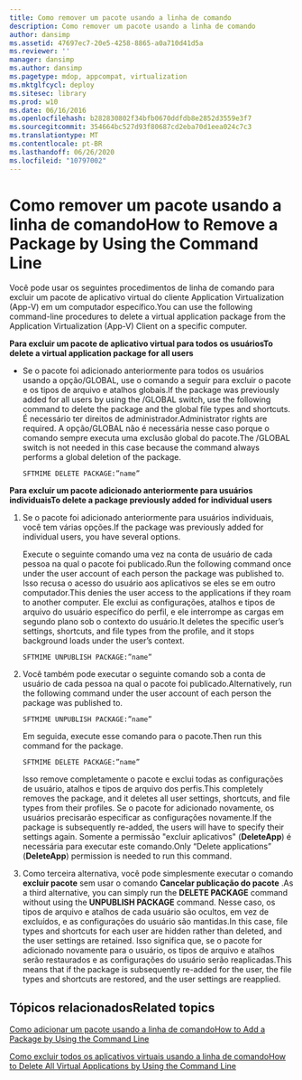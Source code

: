 ```yaml
---
title: Como remover um pacote usando a linha de comando
description: Como remover um pacote usando a linha de comando
author: dansimp
ms.assetid: 47697ec7-20e5-4258-8865-a0a710d41d5a
ms.reviewer: ''
manager: dansimp
ms.author: dansimp
ms.pagetype: mdop, appcompat, virtualization
ms.mktglfcycl: deploy
ms.sitesec: library
ms.prod: w10
ms.date: 06/16/2016
ms.openlocfilehash: b282830802f34bfb0670ddfdb8e2852d3559e3f7
ms.sourcegitcommit: 354664bc527d93f80687cd2eba70d1eea024c7c3
ms.translationtype: MT
ms.contentlocale: pt-BR
ms.lasthandoff: 06/26/2020
ms.locfileid: "10797002"
---
```

# <span data-ttu-id="dd853-103">Como remover um pacote usando a linha de comando</span><span class="sxs-lookup"><span data-stu-id="dd853-103">How to Remove a Package by Using the Command Line</span></span>


<span data-ttu-id="dd853-104">Você pode usar os seguintes procedimentos de linha de comando para excluir um pacote de aplicativo virtual do cliente Application Virtualization (App-V) em um computador específico.</span><span class="sxs-lookup"><span data-stu-id="dd853-104">You can use the following command-line procedures to delete a virtual application package from the Application Virtualization (App-V) Client on a specific computer.</span></span>

**<span data-ttu-id="dd853-105">Para excluir um pacote de aplicativo virtual para todos os usuários</span><span class="sxs-lookup"><span data-stu-id="dd853-105">To delete a virtual application package for all users</span></span>**

-   <span data-ttu-id="dd853-106">Se o pacote foi adicionado anteriormente para todos os usuários usando a opção/GLOBAL, use o comando a seguir para excluir o pacote e os tipos de arquivo e atalhos globais.</span><span class="sxs-lookup"><span data-stu-id="dd853-106">If the package was previously added for all users by using the /GLOBAL switch, use the following command to delete the package and the global file types and shortcuts.</span></span> <span data-ttu-id="dd853-107">É necessário ter direitos de administrador.</span><span class="sxs-lookup"><span data-stu-id="dd853-107">Administrator rights are required.</span></span> <span data-ttu-id="dd853-108">A opção/GLOBAL não é necessária nesse caso porque o comando sempre executa uma exclusão global do pacote.</span><span class="sxs-lookup"><span data-stu-id="dd853-108">The /GLOBAL switch is not needed in this case because the command always performs a global deletion of the package.</span></span>

    `SFTMIME DELETE PACKAGE:”name”`

**<span data-ttu-id="dd853-109">Para excluir um pacote adicionado anteriormente para usuários individuais</span><span class="sxs-lookup"><span data-stu-id="dd853-109">To delete a package previously added for individual users</span></span>**

1.  <span data-ttu-id="dd853-110">Se o pacote foi adicionado anteriormente para usuários individuais, você tem várias opções.</span><span class="sxs-lookup"><span data-stu-id="dd853-110">If the package was previously added for individual users, you have several options.</span></span>

    <span data-ttu-id="dd853-111">Execute o seguinte comando uma vez na conta de usuário de cada pessoa na qual o pacote foi publicado.</span><span class="sxs-lookup"><span data-stu-id="dd853-111">Run the following command once under the user account of each person the package was published to.</span></span> <span data-ttu-id="dd853-112">Isso recusa o acesso do usuário aos aplicativos se eles se em outro computador.</span><span class="sxs-lookup"><span data-stu-id="dd853-112">This denies the user access to the applications if they roam to another computer.</span></span> <span data-ttu-id="dd853-113">Ele exclui as configurações, atalhos e tipos de arquivo do usuário específico do perfil, e ele interrompe as cargas em segundo plano sob o contexto do usuário.</span><span class="sxs-lookup"><span data-stu-id="dd853-113">It deletes the specific user’s settings, shortcuts, and file types from the profile, and it stops background loads under the user’s context.</span></span>

    `SFTMIME UNPUBLISH PACKAGE:”name”`

2.  <span data-ttu-id="dd853-114">Você também pode executar o seguinte comando sob a conta de usuário de cada pessoa na qual o pacote foi publicado.</span><span class="sxs-lookup"><span data-stu-id="dd853-114">Alternatively, run the following command under the user account of each person the package was published to.</span></span>

    `SFTMIME UNPUBLISH PACKAGE:”name”`

    <span data-ttu-id="dd853-115">Em seguida, execute esse comando para o pacote.</span><span class="sxs-lookup"><span data-stu-id="dd853-115">Then run this command for the package.</span></span>

    `SFTMIME DELETE PACKAGE:”name”`

    <span data-ttu-id="dd853-116">Isso remove completamente o pacote e exclui todas as configurações de usuário, atalhos e tipos de arquivo dos perfis.</span><span class="sxs-lookup"><span data-stu-id="dd853-116">This completely removes the package, and it deletes all user settings, shortcuts, and file types from their profiles.</span></span> <span data-ttu-id="dd853-117">Se o pacote for adicionado novamente, os usuários precisarão especificar as configurações novamente.</span><span class="sxs-lookup"><span data-stu-id="dd853-117">If the package is subsequently re-added, the users will have to specify their settings again.</span></span> <span data-ttu-id="dd853-118">Somente a permissão "excluir aplicativos" (**DeleteApp**) é necessária para executar este comando.</span><span class="sxs-lookup"><span data-stu-id="dd853-118">Only “Delete applications” (**DeleteApp**) permission is needed to run this command.</span></span>

3.  <span data-ttu-id="dd853-119">Como terceira alternativa, você pode simplesmente executar o comando **excluir pacote** sem usar o comando **Cancelar publicação do pacote** .</span><span class="sxs-lookup"><span data-stu-id="dd853-119">As a third alternative, you can simply run the **DELETE PACKAGE** command without using the **UNPUBLISH PACKAGE** command.</span></span> <span data-ttu-id="dd853-120">Nesse caso, os tipos de arquivo e atalhos de cada usuário são ocultos, em vez de excluídos, e as configurações do usuário são mantidas.</span><span class="sxs-lookup"><span data-stu-id="dd853-120">In this case, file types and shortcuts for each user are hidden rather than deleted, and the user settings are retained.</span></span> <span data-ttu-id="dd853-121">Isso significa que, se o pacote for adicionado novamente para o usuário, os tipos de arquivo e atalhos serão restaurados e as configurações do usuário serão reaplicadas.</span><span class="sxs-lookup"><span data-stu-id="dd853-121">This means that if the package is subsequently re-added for the user, the file types and shortcuts are restored, and the user settings are reapplied.</span></span>

## <span data-ttu-id="dd853-122">Tópicos relacionados</span><span class="sxs-lookup"><span data-stu-id="dd853-122">Related topics</span></span>


[<span data-ttu-id="dd853-123">Como adicionar um pacote usando a linha de comando</span><span class="sxs-lookup"><span data-stu-id="dd853-123">How to Add a Package by Using the Command Line</span></span>](how-to-add-a-package-by-using-the-command-line.md)

[<span data-ttu-id="dd853-124">Como excluir todos os aplicativos virtuais usando a linha de comando</span><span class="sxs-lookup"><span data-stu-id="dd853-124">How to Delete All Virtual Applications by Using the Command Line</span></span>](how-to-delete-all-virtual-applications-by-using-the-command-line.md)

 

 





